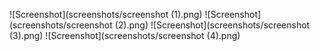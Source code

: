 

![Screenshot](screenshots/screenshot (1).png)
![Screenshot](screenshots/screenshot (2).png)
![Screenshot](screenshots/screenshot (3).png)
![Screenshot](screenshots/screenshot (4).png)


